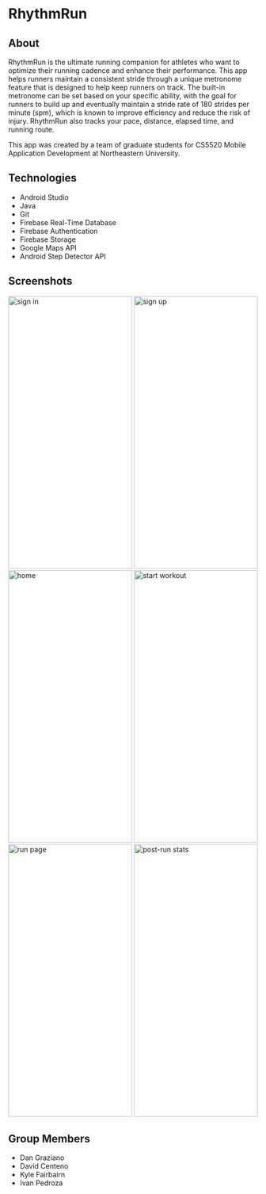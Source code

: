# RhythmRun

## About
RhythmRun is the ultimate running companion for athletes who want to optimize their running cadence and enhance their performance. This app helps runners maintain a consistent stride through a unique metronome feature that is designed to help keep runners on track. The built-in metronome can be set based on your specific ability, with the goal for runners to build up and eventually maintain a stride rate of 180 strides per minute (spm), which is known to improve efficiency and reduce the risk of injury. RhythmRun also tracks your pace, distance, elapsed time, and running route.

This app was created by a team of graduate students for CS5520 Mobile Application Development at Northeastern University. 

## Technologies
* Android Studio
* Java
* Git
* Firebase Real-Time Database
* Firebase Authentication
* Firebase Storage
* Google Maps API
* Android Step Detector API

## Screenshots
<img src="https://github.com/DanGraziano/RhythmRun/assets/25048410/c472858c-0572-424e-a8e1-6482d44e90b5" alt="sign in" width="250" height="550"/>
<img src="https://github.com/DanGraziano/RhythmRun/assets/25048410/d5970a54-078c-494b-8649-b49a284f830f" alt="sign up" width="250" height="550"/>
<img src="https://github.com/DanGraziano/RhythmRun/assets/25048410/7b5ba536-b093-46ae-9352-c17641615d30" alt="home" width="250" height="550"/>
<img src="https://github.com/DanGraziano/RhythmRun/assets/25048410/7e36d219-7227-4c75-8517-3788712491a0" alt="start workout" width="250" height="550"/>
<img src="https://github.com/DanGraziano/RhythmRun/assets/25048410/74aa54f2-ad60-4ff6-85c4-f48ba03a87c0" alt="run page" width="250" height="550"/>
<img src="https://github.com/DanGraziano/RhythmRun/assets/25048410/16362f3e-4f8a-4f59-8200-6f78bb0337f4" alt="post-run stats" width="250" height="550"/>

## Group Members
* Dan Graziano
* David Centeno
* Kyle Fairbairn
* Ivan Pedroza
